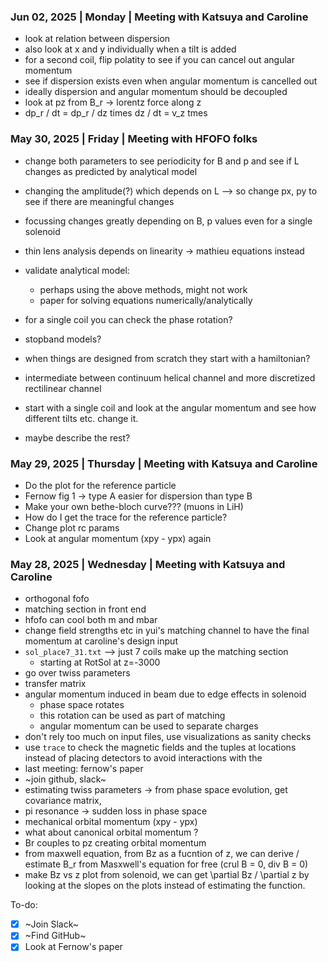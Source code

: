 ### Jun 02, 2025 | Monday | Meeting with Katsuya and Caroline

- look at relation between dispersion
 - also look at x and y individually when a tilt is added
 - for a second coil, flip polatity to see if you can cancel out angular momentum
 - see if dispersion exists even when angular momentum is cancelled out
 - ideally dispersion and angular momentum should be decoupled
 - look at pz from B_r -> lorentz force along z
 - dp_r / dt = dp_r / dz times dz / dt = v_z tmes 

### May 30, 2025 | Friday | Meeting with HFOFO folks

- change both parameters to see periodicity for B and p and see if L changes as predicted by analytical model
- changing the amplitude(?) which depends on L --> so change px, py to see if there are meaningful changes
- focussing changes greatly depending on B, p values even for a single solenoid
- thin lens analysis depends on linearity -> mathieu equations instead
- validate analytical model:
    - perhaps using the above methods, might not work
    - paper for solving equations numerically/analytically
- for a single coil you can check the phase rotation?
- stopband models?
- when things are designed from scratch they start with a hamiltonian? 
- intermediate between continuum helical channel and more discretized rectilinear channel

- start with a single coil and look at the angular momentum and see how different tilts etc. change it. 
- maybe describe the rest?

### May 29, 2025 | Thursday | Meeting with Katsuya and Caroline

- Do the plot for the reference particle
- Fernow fig 1 -> type A easier for dispersion than type B
- Make your own bethe-bloch curve??? (muons in LiH)
- How do I get the trace for the reference particle?
- Change plot rc params
- Look at angular momentum (xpy - ypx) again

### May 28, 2025 | Wednesday | Meeting with Katsuya and Caroline

- orthogonal fofo
- matching section in front end
- hfofo can cool both m and mbar 
- change field strengths etc in yui's matching channel to have the final momentum at caroline's design input
- `sol_place7_31.txt` --> just 7 coils make up the matching section
    - starting at RotSol at z=-3000
- go over twiss parameters
- transfer matrix
- angular momentum induced in beam due to edge effects in solenoid
    - phase space rotates
    - this rotation can be used as part of matching
    - angular momentum can be used to separate charges
- don't rely too much on input files, use visualizations as sanity checks
- use `trace` to check the magnetic fields and the tuples at locations instead of placing detectors to avoid interactions with the 
- last meeting: fernow's paper
- ~join github, slack~
- estimating twiss parameters -> from phase space evolution, get covariance matrix, 
- pi resonance -> sudden loss in phase space
- mechanical orbital momentum (xpy - ypx) 
- what about canonical orbital momentum ?
- Br couples to pz creating orbital momentum
- from maxwell equation, from Bz as a fucntion of z, we can derive / estimate B_r from Masxwell's equation for free  (crul B = 0, div B = 0)
- make Bz vs z plot from solenoid, we can get \partial Bz / \partial z by looking at the slopes on the plots instead of estimating the function. 

To-do:

- [x] ~Join Slack~
- [x] ~Find GitHub~
- [x] Look at Fernow's paper
